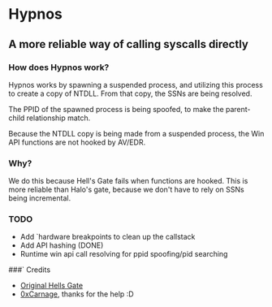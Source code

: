 # Hypnos 

## A more reliable way of calling syscalls directly

### How does Hypnos work?

Hypnos works by spawning a suspended process, and utilizing this process to create a copy of NTDLL. From that copy, the SSNs are being resolved.

The PPID of the spawned process is being spoofed, to make the parent-child relationship match.

Because the NTDLL copy is being made from a suspended process, the Win API functions are not hooked by AV/EDR.
### Why?

We do this because Hell's Gate fails when functions are hooked. This is more reliable than Halo's gate, because we don't have to rely on SSNs being incremental.

### TODO
 - Add `hardware breakpoints to clean up the callstack
 - Add API hashing (DONE)
 - Runtime win api call resolving for ppid spoofing/pid searching

###` Credits
 - [Original Hells Gate](https://github.com/am0nsec/HellsGate)
 - [0xCarnage](https://github.com/0xCarnage), thanks for the help :D